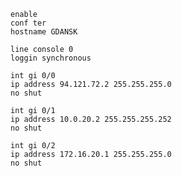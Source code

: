 ```shell
enable
conf ter
hostname GDANSK
```
```shell
line console 0
loggin synchronous
```
```shell
int gi 0/0
ip address 94.121.72.2 255.255.255.0
no shut
```
```shell
int gi 0/1
ip address 10.0.20.2 255.255.255.252
no shut
```
```shell
int gi 0/2
ip address 172.16.20.1 255.255.255.0
no shut
```
